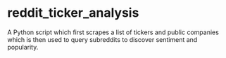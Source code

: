 # reddit_ticker_analysis
A Python script which first scrapes a list of tickers and public companies which is then used to query subreddits to discover sentiment and popularity.
